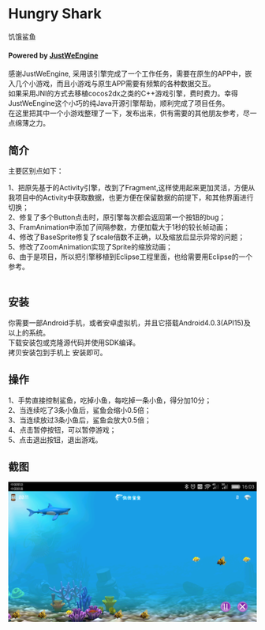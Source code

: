 # Hungry Shark

饥饿鲨鱼<br/>

#### Powered by [JustWeEngine](https://github.com/lfkdsk/JustWeEngine)<br/>

感谢JustWeEngine, 采用该引擎完成了一个工作任务，需要在原生的APP中，嵌入几个小游戏，而且小游戏与原生APP需要有频繁的各种数据交互。<br/>
如果采用JNI的方式去移植cocos2dx之类的C++游戏引擎，费时费力。幸得JustWeEngine这个小巧的纯Java开源引擎帮助，顺利完成了项目任务。<br/>
在这里把其中一个小游戏整理了一下，发布出来，供有需要的其他朋友参考，尽一点绵薄之力。<br/>

## 简介
主要区别点如下：<br/>

1、把原先基于的Activity引擎，改到了Fragment,这样使用起来更加灵活，方便从我项目中的Activity中获取数据，也更方便在保留数据的前提下，和其他界面进行切换；<br/>
2、修复了多个Button点击时，原引擎每次都会返回第一个按钮的bug；<br/>
3、FramAnimation中添加了间隔参数，方便加载大于1秒的较长帧动画；<br/>
4、修改了BaseSprite修复了scale倍数不正确，以及缩放后显示异常的问题；<br/>
5、修改了ZoomAnimation实现了Sprite的缩放动画；<br/>
6、由于是项目，所以把引擎移植到Eclipse工程里面，也给需要用Eclipse的一个参考。<br/>
<br/>

## 安装
你需要一部Android手机，或者安卓虚拟机，并且它搭载Android4.0.3(API15)及以上的系统。<br/>
下载安装包或克隆源代码并使用SDK编译。<br/>
拷贝安装包到手机上 安装即可。<br/>

## 操作
1、手势直接控制鲨鱼，吃掉小鱼，每吃掉一条小鱼，得分加10分；<br/>
2、当连续吃了3条小鱼后，鲨鱼会缩小0.5倍；<br/>
3、当连续放过3条小鱼后，鲨鱼会放大0.5倍；<br/>
4、点击暂停按钮，可以暂停游戏；<br/>
5、点击退出按钮，退出游戏。<br/>

## 截图
![](./1.png)
